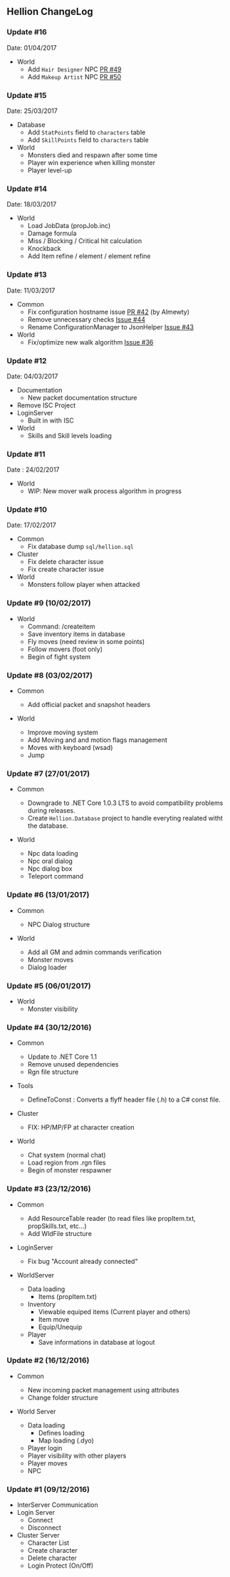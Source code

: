 ## Hellion ChangeLog

### Update #16

Date: 01/04/2017

- World
  - Add `Hair Designer` NPC [PR #49](https://github.com/Eastrall/Hellion/pull/49)
  - Add `Makeup Artist` NPC [PR #50](https://github.com/Eastrall/Hellion/pull/50)

### Update #15

Date: 25/03/2017

- Database
  - Add `StatPoints` field to `characters` table
  - Add `SkillPoints` field to `characters` table
- World
  - Monsters died and respawn after some time
  - Player win experience when killing monster
  - Player level-up

### Update #14

Date: 18/03/2017

- World
  - Load JobData (propJob.inc)
  - Damage formula
  - Miss / Blocking / Critical hit calculation
  - Knockback
  - Add Item refine / element / element refine

### Update #13

Date: 11/03/2017

- Common
  - Fix configuration hostname issue [PR #42](https://github.com/Eastrall/Hellion/pull/42) (by Almewty)
  - Remove unnecessary checks [Issue #44](https://github.com/Eastrall/Hellion/issues/44)
  - Rename ConfigurationManager to JsonHelper [Issue #43](https://github.com/Eastrall/Hellion/issues/43)
- World
  - Fix/optimize new walk algorithm [Issue #36](https://github.com/Eastrall/Hellion/issues/36)

### Update #12

Date: 04/03/2017

- Documentation
  - New packet documentation structure
- Remove ISC Project
- LoginServer
  - Built in with ISC
- World
  - Skills and Skill levels loading

### Update #11

Date : 24/02/2017

- World
  - WIP: New mover walk process algorithm in progress

### Update #10

Date: 17/02/2017

- Common
  - Fix database dump `sql/hellion.sql`
- Cluster
  - Fix delete character issue
  - Fix create character issue
- World
  - Monsters follow player when attacked


### Update #9 (10/02/2017)

- World
  - Command: /createitem
  - Save inventory items in database
  - Fly moves (need review in some points)
  - Follow movers (foot only)
  - Begin of fight system

### Update #8 (03/02/2017)

- Common
  - Add official packet and snapshot headers

- World
  - Improve moving system
  - Add Moving and and motion flags management
  - Moves with keyboard (wsad)
  - Jump

### Update #7 (27/01/2017)

- Common
  - Downgrade to .NET Core 1.0.3 LTS to avoid compatibility problems during releases.
  - Create `Hellion.Database` project to handle everyting realated witht the database.

- World
  - Npc data loading
  - Npc oral dialog
  - Npc dialog box
  - Teleport command

### Update #6 (13/01/2017)

- Common
  - NPC Dialog structure

- World
  - Add all GM and admin commands verification
  - Monster moves
  - Dialog loader

### Update #5 (06/01/2017)

- World
  - Monster visibility

### Update #4 (30/12/2016)

- Common
  - Update to .NET Core 1.1
  - Remove unused dependencies
  - Rgn file structure

- Tools
  - DefineToConst : Converts a flyff header file (.h) to a C# const file.
  
- Cluster
  - FIX: HP/MP/FP at character creation
  
- World
  - Chat system (normal chat)
  - Load region from .rgn files
  - Begin of monster respawner


### Update #3 (23/12/2016)

- Common
  - Add ResourceTable reader (to read files like propItem.txt, propSkills.txt, etc...)
  - Add WldFile structure

- LoginServer
  - Fix bug "Account already connected"

- WorldServer
  - Data loading
    - Items (propItem.txt)
  - Inventory
    - Viewable equiped items (Current player and others)
    - Item move
    - Equip/Unequip
  - Player
    - Save informations in database at logout


### Update #2 (16/12/2016)


- Common
  - New incoming packet management using attributes
  - Change folder structure

- World Server
    - Data loading
        - Defines loading
        - Map loading (.dyo)
    - Player login
    - Player visibility with other players
    - Player moves
    - NPC

### Update #1 (09/12/2016)

- InterServer Communication
- Login Server
    - Connect
    - Disconnect
- Cluster Server
    - Character List
    - Create character
    - Delete character
    - Login Protect (On/Off)
